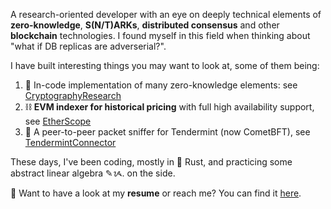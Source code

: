A research-oriented developer with an eye on deeply technical elements of **zero-knowledge**, **S(N/T)ARKs**, **distributed consensus** and other **blockchain** technologies. I found myself in this field when thinking about "what if DB replicas are adverserial?". 

I have built interesting things you may want to look at, some of them being:

1. 🔐 In-code implementation of many zero-knowledge elements: see [CryptographyResearch](https://github.com/supragya/CryptographyResearch) 
2. ⛓️ **EVM indexer for historical pricing** with full high availability support, see [EtherScope](https://github.com/supragya/EtherScope) 
3. 🔌 A peer-to-peer packet sniffer for Tendermint (now CometBFT), see [TendermintConnector](https://github.com/supragya/TendermintConnector) 

These days, I've been coding, mostly in 🦀 Rust, and practicing some abstract linear algebra ✎ᝰ. on the side.

📜 Want to have a look at my **resume** or reach me? You can find it [here](https://drive.google.com/file/d/1sngyBEDdJYcBvYm8UhZwtCRAcl8WmsvT/view?usp=sharing).
